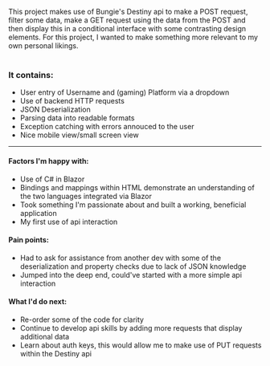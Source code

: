 This project makes use of Bungie's Destiny api to make a POST request, filter some data, make a GET request using the data from the POST and then display this in a conditional interface with some contrasting design elements. For this project, I wanted to make something more relevant to my own personal likings.<br></br>
### It contains:
- User entry of Username and (gaming) Platform via a dropdown
- Use of backend HTTP requests
- JSON Deserialization
- Parsing data into readable formats
- Exception catching with errors annouced to the user
- Nice mobile view/small screen view
- ---

#### Factors I'm happy with:
- Use of C# in Blazor
- Bindings and mappings within HTML demonstrate an understanding of the two languages integrated via Blazor
- Took something I'm passionate about and built a working, beneficial application
- My first use of api interaction

#### Pain points:
- Had to ask for assistance from another dev with some of the deserialization and property checks due to lack of JSON knowledge
- Jumped into the deep end, could've started with a more simple api interaction

#### What I'd do next:
- Re-order some of the code for clarity
- Continue to develop api skills by adding more requests that display additional data
- Learn about auth keys, this would allow me to make use of PUT requests within the Destiny api
